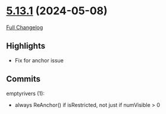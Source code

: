 # [5.13.1](https://github.com/WeakAuras/WeakAuras2/tree/5.13.1) (2024-05-08)

[Full Changelog](https://github.com/WeakAuras/WeakAuras2/compare/5.13.0...5.13.1)

## Highlights

 - Fix for anchor issue 

## Commits

emptyrivers (1):

- always ReAnchor() if isRestricted, not just if numVisible > 0

